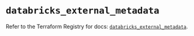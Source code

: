 # `databricks_external_metadata`

Refer to the Terraform Registry for docs: [`databricks_external_metadata`](https://registry.terraform.io/providers/databricks/databricks/1.92.0/docs/resources/external_metadata).
